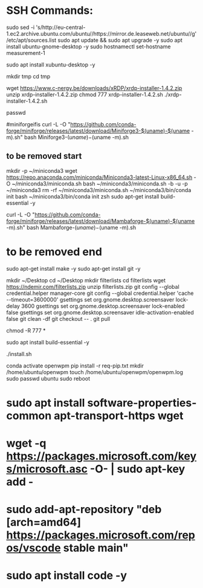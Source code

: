 
# SSH Commands:
sudo sed -i 's/http:\/\/eu-central-1.ec2.archive.ubuntu.com\/ubuntu\//https:\/\/mirror.de.leaseweb.net\/ubuntu\//g' /etc/apt/sources.list
sudo apt update && sudo apt upgrade -y
sudo apt install ubuntu-gnome-desktop -y
sudo hostnamectl set-hostname measurement-1

sudo apt install xubuntu-desktop -y

mkdir tmp
cd tmp



wget https://www.c-nergy.be/downloads/xRDP/xrdp-installer-1.4.2.zip
unzip xrdp-installer-1.4.2.zip
chmod 777 xrdp-installer-1.4.2.sh
./xrdp-installer-1.4.2.sh

passwd

#miniforgeifis
curl -L -O "https://github.com/conda-forge/miniforge/releases/latest/download/Miniforge3-$(uname)-$(uname -m).sh"
bash Miniforge3-$(uname)-$(uname -m).sh

## to be removed start
mkdir -p ~/miniconda3
wget https://repo.anaconda.com/miniconda/Miniconda3-latest-Linux-x86_64.sh -O ~/miniconda3/miniconda.sh
bash ~/miniconda3/miniconda.sh -b -u -p ~/miniconda3
rm -rf ~/miniconda3/miniconda.sh
~/miniconda3/bin/conda init bash
~/miniconda3/bin/conda init zsh
sudo apt-get install build-essential -y


curl -L -O "https://github.com/conda-forge/miniforge/releases/latest/download/Mambaforge-$(uname)-$(uname -m).sh"
bash Mambaforge-$(uname)-$(uname -m).sh

# to be removed end



sudo apt-get install make -y
sudo apt-get install git -y

mkdir ~/Desktop
cd ~/Desktop
mkdir filterlists
cd filterlists
wget https://ndemir.com/filterlists.zip
unzip filterlists.zip
git config --global credential.helper manager-core
git config --global credential.helper 'cache --timeout=3600000'
gsettings set org.gnome.desktop.screensaver lock-delay 3600
gsettings set org.gnome.desktop.screensaver lock-enabled false
gsettings set org.gnome.desktop.screensaver idle-activation-enabled false
git clean -df
git checkout -- .
git pull

chmod -R 777 *

sudo apt install build-essential -y

./install.sh

conda activate openwpm
pip install -r req-pip.txt
mkdir /home/ubuntu/openwpm
touch /home/ubuntu/openwpm/openwpm.log
sudo passwd ubuntu
sudo reboot

# sudo apt install software-properties-common apt-transport-https wget 
# wget -q https://packages.microsoft.com/keys/microsoft.asc -O- | sudo apt-key add -
# sudo add-apt-repository "deb [arch=amd64] https://packages.microsoft.com/repos/vscode stable main" 
# sudo apt install code -y 
